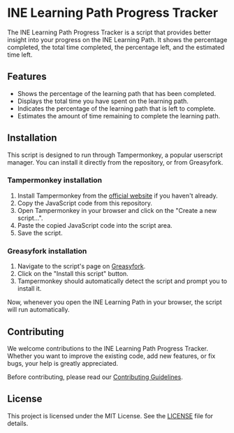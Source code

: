 # INE Learning Path Progress Tracker

The INE Learning Path Progress Tracker is a script that provides better insight into your progress on the INE Learning Path. It shows the percentage completed, the total time completed, the percentage left, and the estimated time left.

## Features

- Shows the percentage of the learning path that has been completed.
- Displays the total time you have spent on the learning path.
- Indicates the percentage of the learning path that is left to complete.
- Estimates the amount of time remaining to complete the learning path.

## Installation

This script is designed to run through Tampermonkey, a popular userscript manager. You can install it directly from the repository, or from Greasyfork.

### Tampermonkey installation

1. Install Tampermonkey from the [official website](https://www.tampermonkey.net/) if you haven't already.
2. Copy the JavaScript code from this repository.
3. Open Tampermonkey in your browser and click on the "Create a new script...".
4. Paste the copied JavaScript code into the script area.
5. Save the script.

### Greasyfork installation

1. Navigate to the script's page on [Greasyfork](https://greasyfork.org/en/scripts/466549-ine-better-time-calculator).
2. Click on the "Install this script" button.
3. Tampermonkey should automatically detect the script and prompt you to install it.

Now, whenever you open the INE Learning Path in your browser, the script will run automatically.

## Contributing

We welcome contributions to the INE Learning Path Progress Tracker. Whether you want to improve the existing code, add new features, or fix bugs, your help is greatly appreciated.

Before contributing, please read our [Contributing Guidelines](CONTRIBUTING.md).

## License

This project is licensed under the MIT License. See the [LICENSE](LICENSE) file for details.
